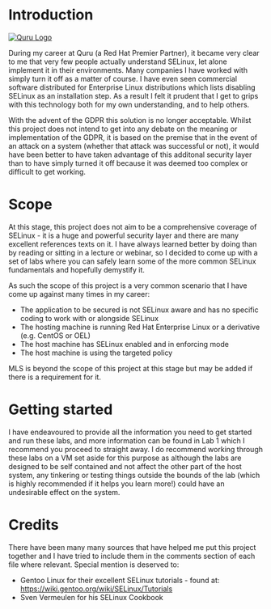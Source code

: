 # Introduction

[![Quru Logo](https://raw.githubusercontent.com/jamesfreeman959/selinux-hands-on-labs/master/quru374.png)](https://www.quru.com)

During my career at Quru (a Red Hat Premier Partner), it became very clear to me that very few people actually understand SELinux, let alone implement it in their environments. Many companies I have worked with simply turn it off as a matter of course. I have even seen commercial software distributed for Enterprise Linux distributions which lists disabling SELinux as an installation step. As a result I felt it prudent that I get to grips with this technology both for my own understanding, and to help others.

With the advent of the GDPR this solution is no longer acceptable. Whilst this project does not intend to get into any debate on the meaning or implementation of the GDPR, it is based on the premise that in the event of an attack on a system (whether that attack was successful or not), it would have been better to have taken advantage of this additonal security layer than to have simply turned it off because it was deemed too complex or difficult to get working.

# Scope

At this stage, this project does not aim to be a comprehensive coverage of SELinux - it is a huge and powerful security layer and there are many excellent references texts on it. I have always learned better by doing than by reading or sitting in a lecture or webinar, so I decided to come up with a set of labs where you can safely learn some of the more common SELinux fundamentals and hopefully demystify it.

As such the scope of this project is a very common scenario that I have come up against many times in my career:

* The application to be secured is not SELinux aware and has no specific coding to work with or alongside SELinux
* The hosting machine is running Red Hat Enterprise Linux or a derivative (e.g. CentOS or OEL)
* The host machine has SELinux enabled and in enforcing mode
* The host machine is using the targeted policy

MLS is beyond the scope of this project at this stage but may be added if there is a requirement for it.

# Getting started

I have endeavoured to provide all the information you need to get started and run these labs, and more information can be found in Lab 1 which I recommend you proceed to straight away. I do recommend working through these labs on a VM set aside for this purpose as although the labs are designed to be self contained and not affect the other part of the host system, any tinkering or testing things outside the bounds of the lab (which is highly recommended if it helps you learn more!) could have an undesirable effect on the system.

# Credits

There have been many many sources that have helped me put this project together and I have tried to include them in the comments section of each file where relevant. Special mention is deserved to:

* Gentoo Linux for their excellent SELinux tutorials - found at: https://wiki.gentoo.org/wiki/SELinux/Tutorials
* Sven Vermeulen for his SELinux Cookbook

